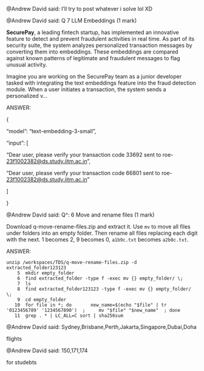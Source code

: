 @Andrew David said: I’ll try to post whatever i solve lol XD


@Andrew David said: Q 7 LLM Embeddings (1 mark)


**SecurePay**, a leading fintech startup, has implemented an innovative feature to detect and prevent fraudulent activities in real time. As part of its security suite, the system analyzes personalized transaction messages by converting them into embeddings. These embeddings are compared against known patterns of legitimate and fraudulent messages to flag unusual activity.


Imagine you are working on the SecurePay team as a junior developer tasked with integrating the text embeddings feature into the fraud detection module. When a user initiates a transaction, the system sends a personalized v…


ANSWER:  

{  

“model”: “text\-embedding\-3\-small”,  

“input”: \[  

“Dear user, please verify your transaction code 33692 sent to roe\-23f1002382@ds.study.iitm.ac.in”,  

“Dear user, please verify your transaction code 66801 sent to roe\-23f1002382@ds.study.iitm.ac.in”  

]  

}


@Andrew David said: Q^: 6 Move and rename files (1 mark)


Download q\-move\-rename\-files.zip and extract it. Use `mv` to move all files under folders into an empty folder. Then rename all files replacing each digit with the next. 1 becomes 2, 9 becomes 0, `a1b9c.txt` becomes `a2b0c.txt`.


ANSWER:



```
unzip /workspaces/TDS/q-move-rename-files.zip -d extracted_folder123123
    5  mkdir empty_folder 
    6  find extracted_folder -type f -exec mv {} empty_folder/ \; 
    7  ls
    8  find extracted_folder123123 -type f -exec mv {} empty_folder/ \; 
    9  cd empty_folder  
   10  for file in *; do       new_name=$(echo "$file" | tr '0123456789' '1234567890')  ;     mv "$file" "$new_name"  ; done  
   11  grep . * | LC_ALL=C sort | sha256sum  

```

@Andrew David said: Sydney,Brisbane,Perth,Jakarta,Singapore,Dubai,Doha  

flights


@Andrew David said: 150,171,174


for studebts

